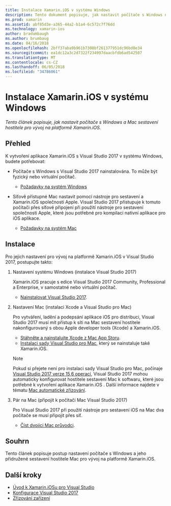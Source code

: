 ```yaml
---
title: Instalace Xamarin.iOS v systému Windows
description: Tento dokument popisuje, jak nastavit počítače s Windows nastavení Mac sestavení hostitele a pár Windows k počítači Mac pro vývoj na platformě Xamarin.iOS.
ms.prod: xamarin
ms.assetid: abf85d3e-a365-44a2-b1a4-6c572c7f76dd
ms.technology: xamarin-ios
author: bradumbaugh
ms.author: brumbaug
ms.date: 04/16/2018
ms.openlocfilehash: 2bff37aba9b961b7308bf261377951dc96bd8e34
ms.sourcegitcommit: ea1dc12a3c2d7322f234997daacbfdb6ad542507
ms.translationtype: MT
ms.contentlocale: cs-CZ
ms.lasthandoff: 06/05/2018
ms.locfileid: "34786061"
---
```

# <a name="installing-xamarinios-on-windows"></a>Instalace Xamarin.iOS v systému Windows

_Tento článek popisuje, jak nastavit počítače s Windows a Mac sestavení hostitele pro vývoj na platformě Xamarin.iOS._

## <a name="overview"></a>Přehled

K vytvoření aplikace Xamarin.iOS s Visual Studio 2017 v systému Windows, budete potřebovat:
 
-  Počítače s Windows s Visual Studio 2017 nainstalována. To může být fyzický nebo virtuální počítač.
    - [Požadavky na systém Windows](~/cross-platform/get-started/requirements.md#windows-requirements)
    
-  Síťově přístupné Mac nastavit pomocí nástroje pro sestavení a Xamarin.iOS společnosti Apple. Visual Studio 2017 přistupuje k tomuto počítači přes síťové připojení při použití nástroje pro sestavení společnosti Apple, které jsou potřebné pro kompilaci nativní aplikace pro iOS aplikace. 
    - [Požadavky na systém Mac](~/cross-platform/get-started/requirements.md#macos-requirements)

## <a name="setup"></a>Instalace

Pro jejich nastavení pro vývoj na platformě Xamarin.iOS v Visual Studio 2017, postupujte takto:

1. Nastavení systému Windows (instalace Visual Studio 2017)

    Xamarin.iOS pracuje s edice Visual Studio 2017 Community, Professional a Enterprise, v samostatné nebo virtuální počítač.
    
    - [Nainstalovat Visual Studio 2017](~/cross-platform/get-started/installation/windows.md).

2. Nastavení Mac (instalaci Xcode a Visual Studio pro Mac)

    Pro vytváření, ladění a podepsání aplikace iOS pro distribuci, Visual Studio 2017 musí mít přístup k síti na Mac sestavení hostitele nakonfigurovaný s obou Apple developer tools (Xcode) a Xamarin.iOS.

    - [Stáhněte a nainstalujte Xcode z Mac App Storu](https://itunes.apple.com/us/app/xcode/id497799835?mt=12). 
    - [Instalaci sady Visual Studio pro Mac](https://docs.microsoft.com/visualstudio/mac/installation), který se nainstaluje také Xamarin.iOS.

    > [!NOTE] 
    > Pokud si přejete není pro instalaci sady Visual Studio pro Mac, počínaje [Visual Studio 2017 verze 15,6 operací](https://docs.microsoft.com/visualstudio/releasenotes/vs2017-relnotes#automatic-macos-provisioning), Visual Studio 2017 mohou automaticky konfigurovat hostitele sestavení Mac k softwaru, které jsou potřebné k vytvoření aplikace Xamarin.iOS . Další informace najdete v tématu [Mac automatické zřizování](~/ios/get-started/installation/windows/connecting-to-mac/index.md#automatic-mac-provisioning).

3. Pár na Mac (připojit k počítači Mac Visual Studio 2017)

    Pro Visual Studio 2017 při použití nástroje pro sestavení iOS na Mac dva počítače se musí připojit přes síť.

    - [Číst dvojici Mac průvodci](~/ios/get-started/installation/windows/connecting-to-mac/index.md).

## <a name="summary"></a>Souhrn

Tento článek popisuje postup nastavení počítače s Windows a jeho přidružené sestavení hostitele Mac pro vývoj na platformě Xamarin.iOS.

## <a name="next-steps"></a>Další kroky

- [Úvod k Xamarin.iOSu pro Visual Studio](introduction-to-xamarin-ios-for-visual-studio.md)
- [Konfigurace Visual Studio 2017](config-options.md)
- [Zřizování zařízení](~/ios/get-started/installation/device-provisioning/index.md)
